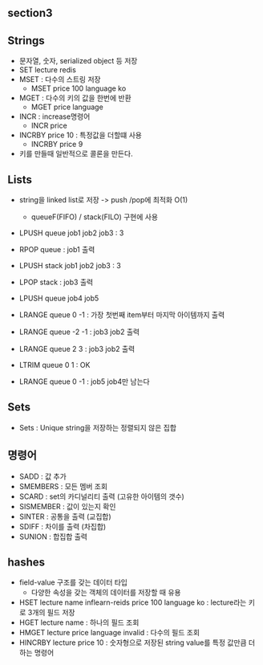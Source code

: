 ## section3

## Strings
+ 문자열, 숫자, serialized object 등 저장
+ SET lecture redis
+ MSET : 다수의 스트링 저장
  - MSET price 100 language ko
+ MGET : 다수의 키의 값을 한번에 반환
  - MGET price language
+ INCR : increase명령어
  - INCR price
+ INCRBY price 10 : 특정값을 더할떄 사용
  - INCRBY price 9
+ 키를 만들때 일반적으로 콜론을 만든다.

## Lists
+ string을 linked list로 저장 -> push /pop에 최적화 O(1)
  - queueF(FIFO) / stack(FILO) 구현에 사용
+ LPUSH queue job1 job2 job3 : 3
+ RPOP queue : job1 출력

+ LPUSH stack job1 job2 job3 : 3
+ LPOP stack : job3 출력
+ LPUSH queue job4 job5
+ LRANGE queue 0 -1 : 가장 첫번째 item부터 마지막 아이템까지 출력
+ LRANGE queue -2 -1 : job3 job2 출력
+ LRANGE queue 2 3 : job3 job2 출력
+ LTRIM queue 0 1 : OK
+ LRANGE queue 0 -1 : job5 job4만 남는다

## Sets
+ Sets : Unique string을 저장하는 정렬되지 않은 집합

## 명령어
+ SADD : 값 추가
+ SMEMBERS : 모든 멤버 조회
+ SCARD : set의 카디널리티 출력 (고유한 아이템의 갯수)
+ SISMEMBER : 값이 있는지 확인
+ SINTER : 공통을 출력 (교집합)
+ SDIFF : 차이를 출력 (차집합)
+ SUNION : 합집합 출력

## hashes
+ field-value 구조를 갖는 데이터 타입
  - 다양한 속성을 갖는 객체의 데이터를 저장할 때 유용
+ HSET lecture name inflearn-reids price 100 language ko : lecture라는 키로 3개의 필드 저장
+ HGET lecture name : 하나의 필드 조회
+ HMGET lecture price language invalid : 다수의 필드 조회
+ HINCRBY lecture price 10 : 숫자형으로 저장된 string value를 특정 값만큼 더하는 명령어
